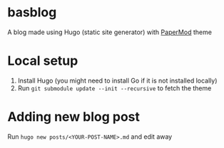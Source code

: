 # basblog
A blog made using Hugo (static site generator) with [PaperMod](https://github.com/adityatelange/hugo-PaperMod) theme

# Local setup
1. Install Hugo (you might need to install Go if it is not installed locally)
2. Run `git submodule update --init --recursive` to fetch the theme

# Adding new blog post
Run `hugo new posts/<YOUR-POST-NAME>.md` and edit away
